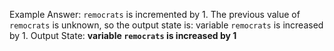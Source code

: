 Example Answer:
`remocrats` is incremented by 1. The previous value of `remocrats` is unknown, so the output state is: variable `remocrats` is increased by 1.
Output State: **variable `remocrats` is increased by 1**